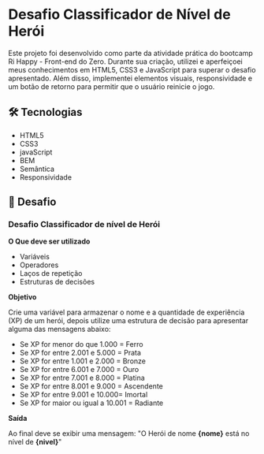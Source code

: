 # Desafio Classificador de Nível de Herói


Este projeto foi desenvolvido como parte da atividade prática do bootcamp Ri Happy - Front-end do Zero. Durante sua criação, utilizei e aperfeiçoei meus conhecimentos em HTML5, CSS3 e JavaScript para superar o desafio apresentado. Além disso, implementei elementos visuais, responsividade e um botão de retorno para permitir que o usuário reinicie o jogo.

## 🛠️ Tecnologias


*  HTML5
*  CSS3
*  javaScript
*  BEM
*  Semântica
*  Responsividade 


## 📌 Desafio

### Desafio Classificador de nível de Herói

**O Que deve ser utilizado**

- Variáveis
- Operadores
- Laços de repetição
- Estruturas de decisões

**Objetivo**

Crie uma variável para armazenar o nome e a quantidade de experiência (XP) de um herói, depois utilize uma estrutura de decisão para apresentar alguma das mensagens abaixo:

- Se XP for menor do que 1.000 = Ferro
- Se XP for entre 2.001 e 5.000 = Prata
- Se XP for entre 1.001 e 2.000 = Bronze
- Se XP for entre 6.001 e 7.000 = Ouro
- Se XP for entre 7.001 e 8.000 = Platina
- Se XP for entre 8.001 e 9.000 = Ascendente
- Se XP for entre 9.001 e 10.000= Imortal
- Se XP for maior ou igual a 10.001 = Radiante

**Saída**

Ao final deve se exibir uma mensagem:
"O Herói de nome **{nome}** está no nível de **{nivel}**"
